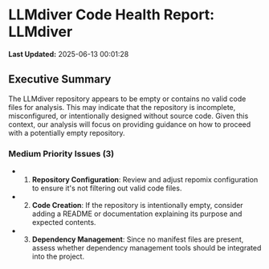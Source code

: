 # LLMdiver Code Health Report: LLMdiver
**Last Updated:** 2025-06-13 00:01:28

## Executive Summary
The LLMdiver repository appears to be empty or contains no valid code files for analysis. This may indicate that the repository is incomplete, misconfigured, or intentionally designed without source code. Given this context, our analysis will focus on providing guidance on how to proceed with a potentially empty repository.

### Medium Priority Issues (3)
- 1. **Repository Configuration**: Review and adjust repomix configuration to ensure it's not filtering out valid code files.
- 2. **Code Creation**: If the repository is intentionally empty, consider adding a README or documentation explaining its purpose and expected contents.
- 3. **Dependency Management**: Since no manifest files are present, assess whether dependency management tools should be integrated into the project.

